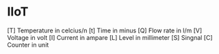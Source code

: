 # IIoT

[T] Temperature in celcius/n
[t] Time in minus
[Q] Flow rate in l/m
[V] Voltage in volt
[I] Current in ampare
[L] Level in millimeter
[S] Singnal
[C] Counter in unit
